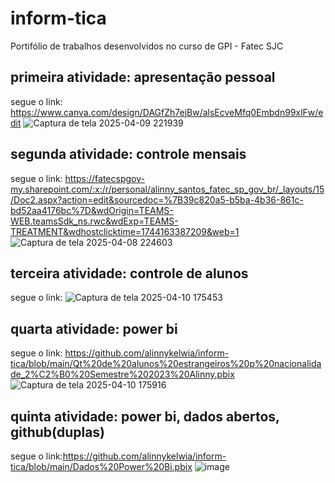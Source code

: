 # inform-tica
Portifólio de trabalhos desenvolvidos no curso de GPI - Fatec SJC
## primeira atividade: apresentação pessoal 
segue o link: https://www.canva.com/design/DAGfZh7ejBw/alsEcveMfq0Embdn99xlFw/edit
![Captura de tela 2025-04-09 221939](https://github.com/user-attachments/assets/e628f9e0-53e4-4a4d-90ab-97fdf0e61e2d)

## segunda atividade: controle mensais 
segue o link: https://fatecspgov-my.sharepoint.com/:x:/r/personal/alinny_santos_fatec_sp_gov_br/_layouts/15/Doc2.aspx?action=edit&sourcedoc=%7B39c820a5-b5ba-4b36-861c-bd52aa4176bc%7D&wdOrigin=TEAMS-WEB.teamsSdk_ns.rwc&wdExp=TEAMS-TREATMENT&wdhostclicktime=1744163387209&web=1
![Captura de tela 2025-04-08 224603](https://github.com/user-attachments/assets/5381cb5a-7896-4514-a618-ff7b98fc400f)

## terceira atividade: controle de alunos
segue o link: 
![Captura de tela 2025-04-10 175453](https://github.com/user-attachments/assets/17ec62f6-687c-437a-af8d-2ee2a248360d)

## quarta atividade: power bi
segue o link: https://github.com/alinnykelwia/inform-tica/blob/main/Qt%20de%20alunos%20estrangeiros%20p%20nacionalidade_2%C2%B0%20Semestre%202023%20Alinny.pbix
![Captura de tela 2025-04-10 175916](https://github.com/user-attachments/assets/4cbcbed3-c43c-48e0-a618-8417ad156049)


## quinta atividade: power bi, dados abertos, github(duplas)
segue o link:https://github.com/alinnykelwia/inform-tica/blob/main/Dados%20Power%20Bi.pbix
![image](https://github.com/user-attachments/assets/6dae06af-eff5-4d60-bcd3-efa4d0ebaad8)

